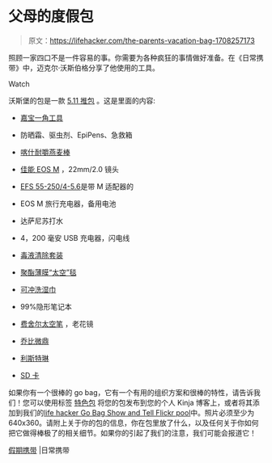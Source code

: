 # 父母的度假包

> 原文：<https://lifehacker.com/the-parents-vacation-bag-1708257173>

照顾一家四口不是一件容易的事。你需要为各种疯狂的事情做好准备。在《日常携带》中，迈克尔·沃斯伯格分享了他使用的工具。

Watch

沃斯堡的包是一款 [5.11 推包](https://www.amazon.com/dp/B001E4E156?asc_campaign=InlineText&asc_refurl=https://lifehacker.com/the-parents-vacation-bag-1708257173&asc_source=&linkCode=ogi&psc=1&smid=A3UW6FFMODPQYZ&tag=kinjalifehackerlink-20&th=1) 。这是里面的内容:

*   [嘉宝一角工具](https://www.amazon.com/dp/B007BKL6G4?asc_campaign=InlineText&asc_refurl=https://lifehacker.com/the-parents-vacation-bag-1708257173&asc_source=&linkCode=ogi&psc=1&smid=ATVPDKIKX0DER&tag=kinjalifehackerlink-20&th=1)
*   防晒霜、驱虫剂、EpiPens、急救箱
*   [喀什耐嚼燕麦棒](http://www.amazon.com/dp/B000QU4V8Q?asc_campaign=InlineText&asc_refurl=https://lifehacker.com/the-parents-vacation-bag-1708257173&asc_source=&tag=kinjalifehackerlink-20)
*   [佳能 EOS M](http://www.amazon.com/dp/B00A2BVCO0?asc_campaign=InlineText&asc_refurl=https://lifehacker.com/the-parents-vacation-bag-1708257173&asc_source=&tag=kinjalifehackerlink-20) ，22mm/2.0 镜头
*   [EFS 55-250/4-5.6](http://www.amazon.com/dp/B0011NVMO8?asc_campaign=InlineText&asc_refurl=https://lifehacker.com/the-parents-vacation-bag-1708257173&asc_source=&tag=kinjalifehackerlink-20)是带 M 适配器的
*   EOS M 旅行充电器，备用电池
*   达萨尼苏打水
*   4，200 毫安 USB 充电器，闪电线
*   [毒液清除套装](http://www.amazon.com/dp/B000AU9PEC?asc_campaign=InlineText&asc_refurl=https://lifehacker.com/the-parents-vacation-bag-1708257173&asc_source=&tag=kinjalifehackerlink-20)

*   [聚酯薄膜“太空”毯](http://www.amazon.com/dp/B00STLP3GI/?asc_campaign=InlineText&asc_refurl=https://lifehacker.com/the-parents-vacation-bag-1708257173&asc_source=&tag=kinjalifehackerlink-20)
*   [可冲洗湿巾](http://www.amazon.com/dp/B005NJW3CQ/?asc_campaign=InlineText&asc_refurl=https://lifehacker.com/the-parents-vacation-bag-1708257173&asc_source=&tag=kinjalifehackerlink-20)
*   99%隐形笔记本
*   [费舍尔太空笔](http://www.amazon.com/dp/B000WGD13U?asc_campaign=InlineText&asc_refurl=https://lifehacker.com/the-parents-vacation-bag-1708257173&asc_source=&tag=kinjalifehackerlink-20) ，老花镜
*   [乔比微鼎](http://www.amazon.com/dp/B005HY4U5A?asc_campaign=InlineText&asc_refurl=https://lifehacker.com/the-parents-vacation-bag-1708257173&asc_source=&tag=kinjalifehackerlink-20)
*   [利斯特琳](http://www.amazon.com/dp/B00013TQP6?asc_campaign=InlineText&asc_refurl=https://lifehacker.com/the-parents-vacation-bag-1708257173&asc_source=&tag=kinjalifehackerlink-20)
*   [SD 卡](http://www.amazon.com/dp/B000BQ7GW8?asc_campaign=InlineText&asc_refurl=https://lifehacker.com/the-parents-vacation-bag-1708257173&asc_source=&tag=kinjalifehackerlink-20)

如果你有一个很棒的 go bag，它有一个有用的组织方案和很棒的特性，请告诉我们！您可以使用标签 [特色包](http://kinja.com/tag/featured-bag) 将您的包发布到您的个人 Kinja 博客上，或者将其添加到我们的[life hacker Go Bag Show and Tell Flickr pool](http://www.flickr.com/groups/2301352@N21)中。照片必须至少为 640x360。请附上关于你的包的信息，你在包里放了什么，以及任何关于你如何把它做得棒极了的相关细节。如果你的引起了我们的注意，我们可能会报道它！

[假期携带](http://everydaycarry.com/posts/6810/Vacation-Carry?utm_source=rss&utm_medium=rss&utm_campaign=rss) |日常携带